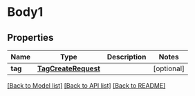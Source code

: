 # Body1

## Properties
Name | Type | Description | Notes
------------ | ------------- | ------------- | -------------
**tag** | [**TagCreateRequest**](TagCreateRequest.md) |  | [optional] 

[[Back to Model list]](../README.md#documentation-for-models) [[Back to API list]](../README.md#documentation-for-api-endpoints) [[Back to README]](../README.md)

